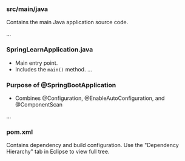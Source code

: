 ###  src/main/java
Contains the main Java application source code.

...

###  SpringLearnApplication.java
- Main entry point.
- Includes the `main()` method.
...

### Purpose of @SpringBootApplication
- Combines @Configuration, @EnableAutoConfiguration, and @ComponentScan

...

### pom.xml
Contains dependency and build configuration.
Use the "Dependency Hierarchy" tab in Eclipse to view full tree.
